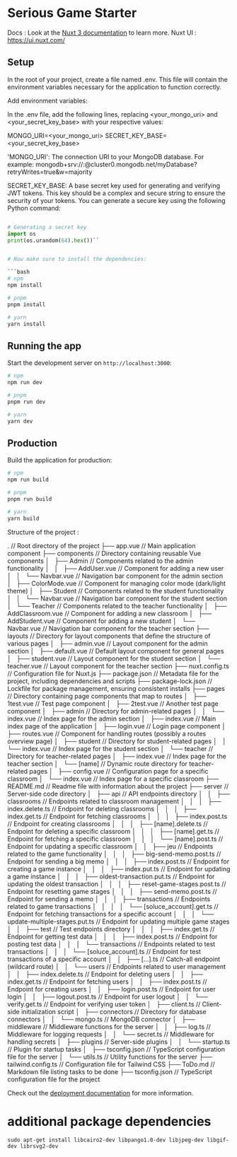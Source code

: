 # Serious Game Starter

Docs :
Look at the [Nuxt 3 documentation](https://nuxt.com/docs/getting-started/introduction) to learn more.
Nuxt UI : https://ui.nuxt.com/

## Setup

In the root of your project, create a file named .env. This file will contain the environment variables necessary for the application to function correctly.

Add environment variables:

In the .env file, add the following lines, replacing <your_mongo_uri> and <your_secret_key_base> with your respective values:

MONGO_URI=<your_mongo_uri>
SECRET_KEY_BASE=<your_secret_key_base>

'MONGO_URI': The connection URI to your MongoDB database. For example: mongodb+srv://<username>:<password>@cluster0.mongodb.net/myDatabase?retryWrites=true&w=majority

SECRET_KEY_BASE: A base secret key used for generating and verifying JWT tokens. This key should be a complex and secure string to ensure the security of your tokens. You can generate a secure key using the following Python command:

```python

# Generating a secret key
import os
print(os.urandom(64).hex())``


# Now make sure to install the dependencies:

```bash
# npm
npm install

# pnpm
pnpm install

# yarn
yarn install
````

## Running the app

Start the development server on `http://localhost:3000`:

```bash
# npm
npm run dev

# pnpm
pnpm run dev

# yarn
yarn dev
```

## Production

Build the application for production:

```bash
# npm
npm run build

# pnpm
pnpm run build

# yarn
yarn build
```

Structure of the project : 

.  // Root directory of the project
├── app.vue  // Main application component
├── components  // Directory containing reusable Vue components
│   ├── Admin  // Components related to the admin functionality
│   │   ├── AddUser.vue  // Component for adding a new user
│   │   └── Navbar.vue  // Navigation bar component for the admin section
│   ├── ColorMode.vue  // Component for managing color mode (dark/light theme)
│   ├── Student  // Components related to the student functionality
│   │   └── Navbar.vue  // Navigation bar component for the student section
│   └── Teacher  // Components related to the teacher functionality
│       ├── AddClassroom.vue  // Component for adding a new classroom
│       ├── AddStudent.vue  // Component for adding a new student
│       └── Navbar.vue  // Navigation bar component for the teacher section
├── layouts  // Directory for layout components that define the structure of various pages
│   ├── admin.vue  // Layout component for the admin section
│   ├── default.vue  // Default layout component for general pages
│   ├── student.vue  // Layout component for the student section
│   └── teacher.vue  // Layout component for the teacher section
├── nuxt.config.ts  // Configuration file for Nuxt.js
├── package.json  // Metadata file for the project, including dependencies and scripts
├── package-lock.json  // Lockfile for package management, ensuring consistent installs
├── pages  // Directory containing page components that map to routes
│   ├── 1test.vue  // Test page component
│   ├── 2test.vue  // Another test page component
│   ├── admin  // Directory for admin-related pages
│   │   └── index.vue  // Index page for the admin section
│   ├── index.vue  // Main index page of the application
│   ├── login.vue  // Login page component
│   ├── routes.vue  // Component for handling routes (possibly a routes overview page)
│   ├── student  // Directory for student-related pages
│   │   └── index.vue  // Index page for the student section
│   └── teacher  // Directory for teacher-related pages
│       ├── index.vue  // Index page for the teacher section
│       └── [name]  // Dynamic route directory for teacher-related pages
│           ├── config.vue  // Configuration page for a specific classroom
│           └── index.vue  // Index page for a specific classroom
├── README.md  // Readme file with information about the project
├── server  // Server-side code directory
│   ├── api  // API endpoints directory
│   │   ├── classrooms  // Endpoints related to classroom management
│   │   │   ├── index.delete.ts  // Endpoint for deleting classrooms
│   │   │   ├── index.get.ts  // Endpoint for fetching classrooms
│   │   │   ├── index.post.ts  // Endpoint for creating classrooms
│   │   │   ├── [name].delete.ts  // Endpoint for deleting a specific classroom
│   │   │   ├── [name].get.ts  // Endpoint for fetching a specific classroom
│   │   │   └── [name].post.ts  // Endpoint for updating a specific classroom
│   │   ├── jeu  // Endpoints related to the game functionality
│   │   │   ├── big-send-memo.post.ts  // Endpoint for sending a big memo
│   │   │   ├── index.post.ts  // Endpoint for creating a game instance
│   │   │   ├── index.put.ts  // Endpoint for updating a game instance
│   │   │   ├── oldest-transaction.put.ts  // Endpoint for updating the oldest transaction
│   │   │   ├── reset-game-stages.post.ts  // Endpoint for resetting game stages
│   │   │   ├── send-memo.post.ts  // Endpoint for sending a memo
│   │   │   ├── transactions  // Endpoints related to game transactions
│   │   │   │   └── [soluce_account].get.ts  // Endpoint for fetching transactions for a specific account
│   │   │   └── update-multiple-stages.put.ts  // Endpoint for updating multiple game stages
│   │   ├── test  // Test endpoints directory
│   │   │   ├── index.get.ts  // Endpoint for getting test data
│   │   │   ├── index.post.ts  // Endpoint for posting test data
│   │   │   └── transactions  // Endpoints related to test transactions
│   │   │       └── [soluce_account].ts  // Endpoint for test transactions of a specific account
│   │   ├── [...].ts  // Catch-all endpoint (wildcard route)
│   │   └── users  // Endpoints related to user management
│   │       ├── index.delete.ts  // Endpoint for deleting users
│   │       ├── index.get.ts  // Endpoint for fetching users
│   │       ├── index.post.ts  // Endpoint for creating users
│   │       ├── login.post.ts  // Endpoint for user login
│   │       ├── logout.post.ts  // Endpoint for user logout
│   │       └── verify.get.ts  // Endpoint for verifying user token
│   ├── client.ts  // Client-side initialization script
│   ├── connectors  // Directory for database connectors
│   │   └── mongo.ts  // MongoDB connector
│   ├── middleware  // Middleware functions for the server
│   │   ├── log.ts  // Middleware for logging requests
│   │   └── secret.ts  // Middleware for handling secrets
│   ├── plugins  // Server-side plugins
│   │   └── startup.ts  // Plugin for startup tasks
│   ├── tsconfig.json  // TypeScript configuration file for the server
│   └── utils.ts  // Utility functions for the server
├── tailwind.config.ts  // Configuration file for Tailwind CSS
├── ToDo.md  // Markdown file listing tasks to be done
├── tsconfig.json  // TypeScript configuration file for the project


Check out the [deployment documentation](https://nuxt.com/docs/getting-started/deployment) for more information.

# additional package dependencies

```sudo apt-get update
sudo apt-get install libcairo2-dev libpango1.0-dev libjpeg-dev libgif-dev librsvg2-dev
```
